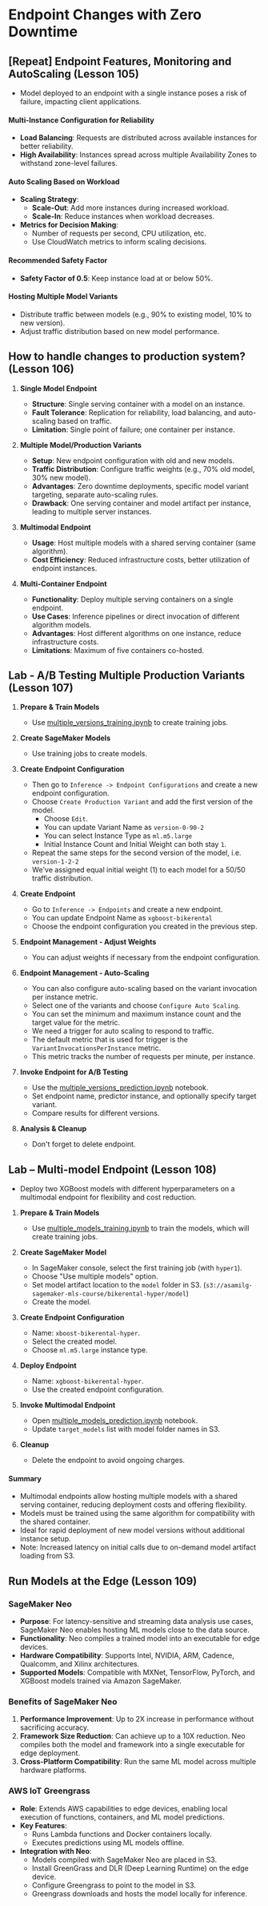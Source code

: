 # Endpoint Changes with Zero Downtime

## [Repeat] Endpoint Features, Monitoring and AutoScaling (Lesson 105)

- Model deployed to an endpoint with a single instance poses a risk of failure, impacting client applications.

#### Multi-Instance Configuration for Reliability
- **Load Balancing**: Requests are distributed across available instances for better reliability.
- **High Availability**: Instances spread across multiple Availability Zones to withstand zone-level failures.

#### Auto Scaling Based on Workload
- **Scaling Strategy**: 
  - **Scale-Out**: Add more instances during increased workload.
  - **Scale-In**: Reduce instances when workload decreases.
- **Metrics for Decision Making**: 
  - Number of requests per second, CPU utilization, etc.
  - Use CloudWatch metrics to inform scaling decisions.

#### Recommended Safety Factor
- **Safety Factor of 0.5**: Keep instance load at or below 50%.

#### Hosting Multiple Model Variants
- Distribute traffic between models (e.g., 90% to existing model, 10% to new version).
- Adjust traffic distribution based on new model performance.

## How to handle changes to production system? (Lesson 106)

1. **Single Model Endpoint**
   - **Structure**: Single serving container with a model on an instance.
   - **Fault Tolerance**: Replication for reliability, load balancing, and auto-scaling based on traffic.
   - **Limitation**: Single point of failure; one container per instance.

2. **Multiple Model/Production Variants**
   - **Setup**: New endpoint configuration with old and new models.
   - **Traffic Distribution**: Configure traffic weights (e.g., 70% old model, 30% new model).
   - **Advantages**: Zero downtime deployments, specific model variant targeting, separate auto-scaling rules.
   - **Drawback**: One serving container and model artifact per instance, leading to multiple server instances.

3. **Multimodal Endpoint**
   - **Usage**: Host multiple models with a shared serving container (same algorithm).
   - **Cost Efficiency**: Reduced infrastructure costs, better utilization of endpoint instances.

4. **Multi-Container Endpoint**
   - **Functionality**: Deploy multiple serving containers on a single endpoint.
   - **Use Cases**: Inference pipelines or direct invocation of different algorithm models.
   - **Advantages**: Host different algorithms on one instance, reduce infrastructure costs.
   - **Limitations**: Maximum of five containers co-hosted.

## Lab - A/B Testing Multiple Production Variants (Lesson 107)

1. **Prepare & Train Models**
   - Use [multiple_versions_training.ipynb](https://github.com/gsamil/AmazonSageMakerCourse/blob/master/xgboost/BikeSharingRegression/multiple_versions_training.ipynb) to create training jobs.

2. **Create SageMaker Models**
   - Use training jobs to create models.

3. **Create Endpoint Configuration**
   - Then go to `Inference -> Endpoint Configurations` and create a new endpoint configuration.
   - Choose `Create Production Variant` and add the first version of the model.
      - Choose `Edit`.
      - You can update Variant Name as `version-0-90-2`
      - You can select Instance Type as `ml.m5.large`
      - Initial Instance Count and Initial Weight can both stay `1`.
   - Repeat the same steps for the second version of the model, i.e. `version-1-2-2`
   - We've assigned equal initial weight (1) to each model for a 50/50 traffic distribution.

4. **Create Endpoint**
   - Go to `Inference -> Endpoints` and create a new endpoint.
   - You can update Endpoint Name as `xgboost-bikerental`
   - Choose the endpoint configuration you created in the previous step.

5. **Endpoint Management - Adjust Weights**
   - You can adjust weights if necessary from the endpoint configuration.

6. **Endpoint Management - Auto-Scaling**
   - You can also configure auto-scaling based on the variant invocation per instance metric.
   - Select one of the variants and choose `Configure Auto Scaling`.
   - You can set the minimum and maximum instance count and the target value for the metric.
   - We need a trigger for auto scaling to respond to traffic.
   - The default metric that is used for trigger is the `VariantInvocationsPerInstance` metric.
   - This metric tracks the number of requests per minute, per instance.

6. **Invoke Endpoint for A/B Testing**
   - Use the [multiple_versions_prediction.ipynb](https://github.com/gsamil/AmazonSageMakerCourse/blob/master/xgboost/BikeSharingRegression/multiple_versions_prediction.ipynb) notebook.
   - Set endpoint name, predictor instance, and optionally specify target variant.
   - Compare results for different versions.

7. **Analysis & Cleanup**
   - Don't forget to delete endpoint.

## Lab – Multi-model Endpoint (Lesson 108)

- Deploy two XGBoost models with different hyperparameters on a multimodal endpoint for flexibility and cost reduction.

1. **Prepare & Train Models**
   - Use [multiple_models_training.ipynb](https://github.com/gsamil/AmazonSageMakerCourse/blob/master/xgboost/BikeSharingRegression/multiple_models_training.ipynb) to train the models, which will create training jobs.

2. **Create SageMaker Model**
   - In SageMaker console, select the first training job (with `hyper1`).
   - Choose "Use multiple models" option.
   - Set model artifact location to the `model` folder in S3. (`s3://asamilg-sagemaker-mls-course/bikerental-hyper/model`)
   - Create the model.

3. **Create Endpoint Configuration**
   - Name: `xboost-bikerental-hyper`.
   - Select the created model.
   - Choose `ml.m5.large` instance type.

4. **Deploy Endpoint**
   - Name: `xgboost-bikerental-hyper`.
   - Use the created endpoint configuration.

5. **Invoke Multimodal Endpoint**
   - Open [multiple_models_prediction.ipynb](https://github.com/gsamil/AmazonSageMakerCourse/blob/master/xgboost/BikeSharingRegression/multiple_models_prediction.ipynb) notebook.
   - Update `target_models` list with model folder names in S3.

6. **Cleanup**
   - Delete the endpoint to avoid ongoing charges.

#### Summary
- Multimodal endpoints allow hosting multiple models with a shared serving container, reducing deployment costs and offering flexibility.
- Models must be trained using the same algorithm for compatibility with the shared container.
- Ideal for rapid deployment of new model versions without additional instance setup.
- Note: Increased latency on initial calls due to on-demand model artifact loading from S3.

## Run Models at the Edge (Lesson 109)

### SageMaker Neo
- **Purpose**: For latency-sensitive and streaming data analysis use cases, SageMaker Neo enables hosting ML models close to the data source.
- **Functionality**: Neo compiles a trained model into an executable for edge devices.
- **Hardware Compatibility**: Supports Intel, NVIDIA, ARM, Cadence, Qualcomm, and Xilinx architectures.
- **Supported Models**: Compatible with MXNet, TensorFlow, PyTorch, and XGBoost models trained via Amazon SageMaker.

### Benefits of SageMaker Neo
1. **Performance Improvement**: Up to 2X increase in performance without sacrificing accuracy.
2. **Framework Size Reduction**: Can achieve up to a 10X reduction. Neo compiles both the model and framework into a single executable for edge deployment.
3. **Cross-Platform Compatibility**: Run the same ML model across multiple hardware platforms.

### AWS IoT Greengrass
- **Role**: Extends AWS capabilities to edge devices, enabling local execution of functions, containers, and ML model predictions.
- **Key Features**: 
   - Runs Lambda functions and Docker containers locally.
   - Executes predictions using ML models offline.
- **Integration with Neo**: 
   - Models compiled with SageMaker Neo are placed in S3.
   - Install GreenGrass and DLR (Deep Learning Runtime) on the edge device.
   - Configure Greengrass to point to the model in S3.
   - Greengrass downloads and hosts the model locally for inference.
